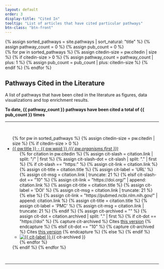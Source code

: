```yaml
---
layout: default
order: 3
display-title: "Cited In"
tooltip: "List of articles that have cited particular pathways" 
btn-class: "btn-front"
---
```


{% assign sorted_pathways = site.pathways | sort_natural: "title" %}
{% assign pathway_count = 0 %}
{% assign pub_count = 0 %}   
{% for pw in sorted_pathways %}
    {% assign citedin-size = pw.citedin | size %}
    {% if citedin-size > 0 %}
      {% assign pathway_count = pathway_count | plus: 1 %}
      {% assign pub_count = pub_count | plus: citedin-size %}
    {% endif %}
{% endfor %}
<h2 id="title">Pathways Cited in the Literature</h2>
<p>A list of pathways that have been cited in the literature as figures, data visualizations and top enrichment results.</p> 
<b>To date, {{ pathway_count }} pathways have been cited a total of {{ pub_count }} times</b>
<hr/><br />
<ul>
{% for pw in sorted_pathways %}
    {% assign citedin-size = pw.citedin | size %}
    {% if citedin-size > 0 %}
    <li><a href="{{ pw.url }}" title="{{pw.wpid}}">{{ pw.title }} - {{ pw.wpid }} <em>({{ pw.organisms.first }})</em></a>
      <ul>
        {% for citation in pw.citedin %}
          <!-- Check type -->
          {% assign cit-slash = citation.link | split: "/" | first %}
          {% assign cit-slash-dot = cit-slash | split: "." | first %}
          {% if cit-slash == "https:" %} <!-- fully formed url -->
            {% assign cit-link = citation.link %}
            {% assign cit-title = citation.title %}
            {% assign cit-label = 'URL' %}
            {% assign cit-msg = citation.link | truncate: 21 %}
          {% elsif cit-slash-dot == "10" %} <!-- DOI in need of prefix -->
            {% assign cit-link = "https://doi.org/" | append: citation.link %}
            {% assign cit-title = citation.title %}
            {% assign cit-label = 'DOI' %}
            {% assign cit-msg = citation.link | truncate: 21 %}
          {% else %} <!-- presumed PubMed or PMC ID in need of prefix -->
            {% assign cit-link = "https://pubmed.ncbi.nlm.nih.gov/" | append: citation.link %}
            {% assign cit-title = citation.title %}
            {% assign cit-label = 'PMC' %}
            {% assign cit-msg = citation.link | truncate: 21 %}
          {% endif %}
          <!-- Check archived -->
          {% assign cit-archived = "" %}
          {% assign cit-dot = citation.archived | split: "." | first %}
          {% if cit-dot == "https://doi" %} <!-- fully formed DOI url -->
            {% capture cit-archived %}
            Cites <a href="{{ citation.archived }}" target="_blank">this version</a>
            {% endcapture %}
          {% elsif cit-dot == "10" %} <!-- DOI in need of prefix -->
            {% capture cit-archived %}
            Cites <a href="https://doi.org/{{ citation.archived }}" target="_blank">this version</a>
            {% endcapture %}
          {% else %} <!-- empty or not a DOI; therefore don't display it -->
          {% endif %}
          <!-- <li><a href="{{ cit-link }}" target="_blank">{{ citation.label | strip_html | truncate: 100, "..."}}</a>{{ cit-archived }}</li> -->
          <li>
            <a href="{{ cit-link }}" title="{{ cit-title }}" target="_blank">
              <img alt="{{ cit-label }}" src="https://img.shields.io/static/v1?label={{ cit-label }}&message={{ cit-msg }}&color=blue">
            </a>
            {{ cit-archived }}
          </li>
        {% endfor %}
      </ul>
    </li> 
    {% endif %}
{% endfor %}
</ul>
<br/>
<hr/>
